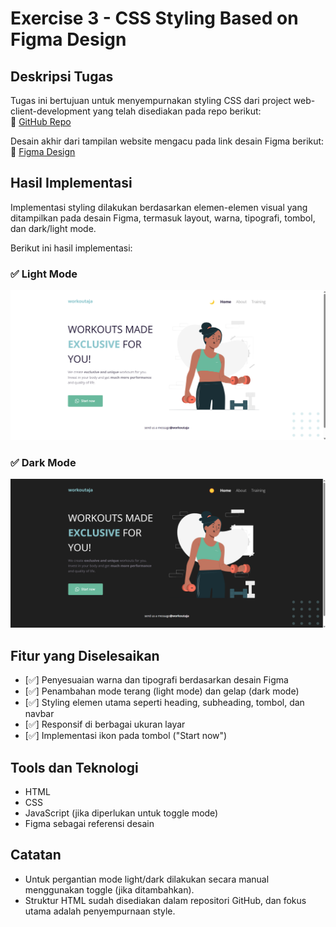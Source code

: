 # Exercise 3 - CSS Styling Based on Figma Design

## Deskripsi Tugas

Tugas ini bertujuan untuk menyempurnakan styling CSS dari project web-client-development yang telah disediakan pada repo berikut:  
🔗 [GitHub Repo](https://github.com/cakrawala-university/web-client-development)

Desain akhir dari tampilan website mengacu pada link desain Figma berikut:  
🎨 [Figma Design](https://www.figma.com/design/CAawvDkcG4AloMWvHwrQvo/workoutaja?node-id=0-1&t=CfOlRclJPeT5PykW-1)

## Hasil Implementasi

Implementasi styling dilakukan berdasarkan elemen-elemen visual yang ditampilkan pada desain Figma, termasuk layout, warna, tipografi, tombol, dan dark/light mode.

Berikut ini hasil implementasi:

### ✅ Light Mode

![Light Mode](./images/lighmode.png)

### ✅ Dark Mode

![Dark Mode](./images/darkmode.png)

## Fitur yang Diselesaikan

-   [✅] Penyesuaian warna dan tipografi berdasarkan desain Figma
-   [✅] Penambahan mode terang (light mode) dan gelap (dark mode)
-   [✅] Styling elemen utama seperti heading, subheading, tombol, dan navbar
-   [✅] Responsif di berbagai ukuran layar
-   [✅] Implementasi ikon pada tombol ("Start now")

## Tools dan Teknologi

-   HTML
-   CSS
-   JavaScript (jika diperlukan untuk toggle mode)
-   Figma sebagai referensi desain

## Catatan

-   Untuk pergantian mode light/dark dilakukan secara manual menggunakan toggle (jika ditambahkan).
-   Struktur HTML sudah disediakan dalam repositori GitHub, dan fokus utama adalah penyempurnaan style.
